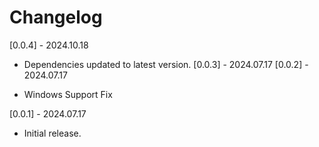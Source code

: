 # Changelog

[0.0.4] - 2024.10.18
- Dependencies updated to latest version.
[0.0.3] - 2024.07.17
[0.0.2] - 2024.07.17

- Windows Support Fix

[0.0.1] - 2024.07.17

- Initial release.
